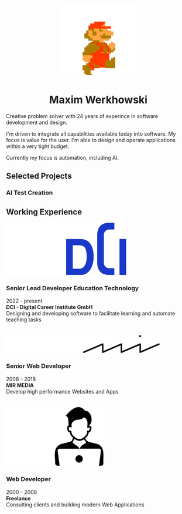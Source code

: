 <p align="center"><img src="assets/mario-walk.gif" /></p>

<h1 align="center">Maxim Werkhowski</h1>
Creative problem solver with 24 years of experince in software development and design.  

I'm driven to integrate all capabilities available today into software. My focus is value for the user. I'm able to design and operate applications within a very tight budget.  
  
Currently my focus is automation, including AI.

## Selected Projects


### AI Test Creation

## Working Experience
<img src="assets/dci.svg#gh-dark-mode-only" /><img src="assets/dci-light.svg#gh-light-mode-only" />

### Senior Lead Developer Education Technology
  2022 - present  
  **DCI - Digital Career Institute GmbH**  
  Designing and developing software to facilitate learning and automate teaching tasks
<br/><br/><br/>
<img src="assets/mir.svg#gh-dark-mode-only" style="width: 210px" /><img src="assets/mir-light.svg#gh-light-mode-only" style="width: 210px" />

### Senior Web Developer
  2008 - 2018  
  **MIR MEDIA**  
  Develop high performance Websites and Apps
<br/><br/><br/>
<img src="assets/freelance.svg#gh-dark-mode-only" style="width: 133px" /><img src="assets/freelance-light.svg#gh-light-mode-only" style="width: 133px" />

### Web Developer
  2000 - 2008  
  **Freelance**  
  Consulting clients and building modern Web Applications
